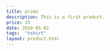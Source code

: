 ```yaml
---  
title: primo
description: This is a first product.
price: 25
date: 2018-05-02
tags:  "tshirt"
layout: product.html
---
```

